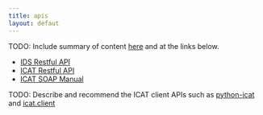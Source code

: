 ```yaml
---
title: apis
layout: defaut
---
```


TODO: Include summary of content [here](https://repo.icatproject.org/site/icat/server/4.8.0/user.html) and at the links below.

- [IDS Restful API](https://repo.icatproject.org/site/ids/server/1.7.0/miredot/index.html)
- [ICAT Restful API](https://repo.icatproject.org/site/icat/server/4.8.0/miredot/index.html)
- [ICAT SOAP Manual](https://repo.icatproject.org/site/icat/server/4.8.0/soap.html)

TODO: Describe and recommend the ICAT client APIs such as [python-icat](https://github.com/icatproject/python-icat) and [icat.client](https://github.com/icatproject/icat.client)

